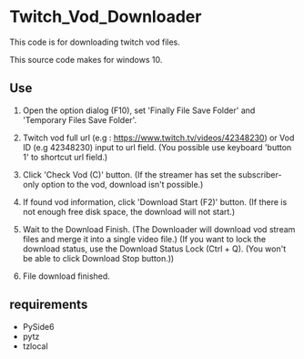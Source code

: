 # Twitch_Vod_Downloader
This code is for downloading twitch vod files.

This source code makes for windows 10. 

## Use
1. Open the option dialog (F10), set 'Finally File Save Folder' and 'Temporary Files Save Folder'.

2. Twitch vod full url (e.g : https://www.twitch.tv/videos/42348230) or Vod ID (e.g 42348230) input to url field.
(You possible use keyboard 'button 1' to shortcut url field.)

3. Click 'Check Vod (C)' button.
(If the streamer has set the subscriber-only option to the vod, download isn't possible.)

4. If found vod information, click 'Download Start (F2)' button.
(If there is not enough free disk space, the download will not start.)

5. Wait to the Download Finish. (The Downloader will download vod stream files and merge it into a single video file.) (If you want to lock the download status, use the Download Status Lock (Ctrl + Q). (You won't be able to click Download Stop button.))

6. File download finished.

## requirements
* PySide6
* pytz
* tzlocal